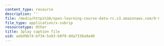 ```yaml
---
content_type: resource
description: ''
file: /media/https%3A/open-learning-course-data-rc.s3.amazonaws.com/9-00sc-introduction-to-psychology-fall-2011/aebd9b74bf345a93b0f9dda7338a9a40_Vko17una2Zw.vtt
file_type: application/x-subrip
resourcetype: Other
title: 3play caption file
uid: aebd9b74-bf34-5a93-b0f9-dda7338a9a40
---
```

